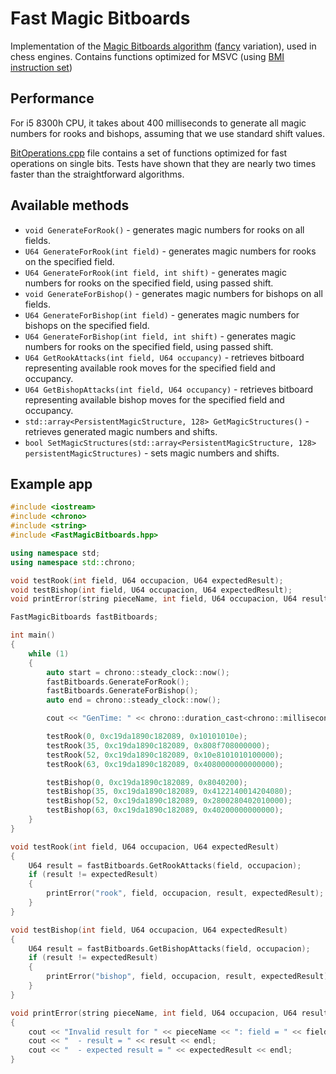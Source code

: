 # Fast Magic Bitboards
Implementation of the [Magic Bitboards algorithm](https://www.chessprogramming.org/Magic_Bitboards) ([fancy](https://www.chessprogramming.org/Magic_Bitboards#Fancy) variation), used in chess engines. Contains functions optimized for MSVC (using [BMI instruction set](https://en.wikipedia.org/wiki/Bit_Manipulation_Instruction_Sets))

## Performance
For i5 8300h CPU, it takes about 400 milliseconds to generate all magic numbers for rooks and bishops, assuming that we use standard shift values.

[BitOperations.cpp](https://github.com/Tearth/Fast-Magic-Bitboards/blob/master/FastMagicBitboards/Source/BitOperations.cpp) file contains a set of functions optimized for fast operations on single bits. Tests have shown that they are nearly two times faster than the straightforward algorithms.

## Available methods
  - `void GenerateForRook()` - generates magic numbers for rooks on all fields.
  - `U64 GenerateForRook(int field)` - generates magic numbers for rooks on the specified field.
  - `U64 GenerateForRook(int field, int shift)` - generates magic numbers for rooks on the specified field, using passed shift.
  - `void GenerateForBishop()` - generates magic numbers for bishops on all fields.
  - `U64 GenerateForBishop(int field)` - generates magic numbers for bishops on the specified field.
  - `U64 GenerateForBishop(int field, int shift)` - generates magic numbers for rooks on the specified field, using passed shift.
  - `U64 GetRookAttacks(int field, U64 occupancy)` - retrieves bitboard representing available rook moves for the specified field and occupancy.
  - `U64 GetBishopAttacks(int field, U64 occupancy)` - retrieves bitboard representing available bishop moves for the specified field and occupancy.
  - `std::array<PersistentMagicStructure, 128> GetMagicStructures()` - retrieves generated magic numbers and shifts.
  - `bool SetMagicStructures(std::array<PersistentMagicStructure, 128> persistentMagicStructures)` - sets magic numbers and shifts.

## Example app
```cpp
#include <iostream>
#include <chrono>
#include <string>
#include <FastMagicBitboards.hpp>

using namespace std;
using namespace std::chrono;

void testRook(int field, U64 occupacion, U64 expectedResult);
void testBishop(int field, U64 occupacion, U64 expectedResult);
void printError(string pieceName, int field, U64 occupacion, U64 result, U64 expectedResult);

FastMagicBitboards fastBitboards;

int main()
{
	while (1)
	{
		auto start = chrono::steady_clock::now();
		fastBitboards.GenerateForRook();
		fastBitboards.GenerateForBishop();
		auto end = chrono::steady_clock::now();

		cout << "GenTime: " << chrono::duration_cast<chrono::milliseconds>(end - start).count() << " ms" << endl;

		testRook(0, 0xc19da1890c182089, 0x10101010e);
		testRook(35, 0xc19da1890c182089, 0x808f708000000);
		testRook(52, 0xc19da1890c182089, 0x10e8101010100000);
		testRook(63, 0xc19da1890c182089, 0x4080000000000000);

		testBishop(0, 0xc19da1890c182089, 0x8040200);
		testBishop(35, 0xc19da1890c182089, 0x4122140014204080);
		testBishop(52, 0xc19da1890c182089, 0x2800280402010000);
		testBishop(63, 0xc19da1890c182089, 0x40200000000000);
	}
}

void testRook(int field, U64 occupacion, U64 expectedResult)
{
	U64 result = fastBitboards.GetRookAttacks(field, occupacion);
	if (result != expectedResult)
	{
		printError("rook", field, occupacion, result, expectedResult);
	}
}

void testBishop(int field, U64 occupacion, U64 expectedResult)
{
	U64 result = fastBitboards.GetBishopAttacks(field, occupacion);
	if (result != expectedResult)
	{
		printError("bishop", field, occupacion, result, expectedResult);
	}
}

void printError(string pieceName, int field, U64 occupacion, U64 result, U64 expectedResult)
{
	cout << "Invalid result for " << pieceName << ": field = " << field << ", occupacion = " << occupacion << endl;
	cout << "  - result = " << result << endl;
	cout << "  - expected result = " << expectedResult << endl;
}
```